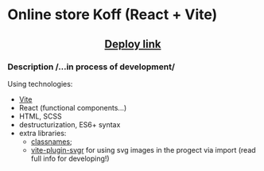 # Online store Koff (React + Vite)

<h2 align="center"><a href="https://react-faktura.vercel.app/" target="_blank">Deploy link</a></h2>

### Description /...in process of development/

Using technologies:

- [Vite](https://vitejs.dev/)
- React (functional components...)
- HTML, SCSS
- destructurization, ES6+ syntax
- extra libraries:
  - [classnames](https://www.npmjs.com/package/classnames);
  - [vite-plugin-svgr](https://www.npmjs.com/package/vite-plugin-svgr) for using svg images in the progect via import (read full info for developing!)
